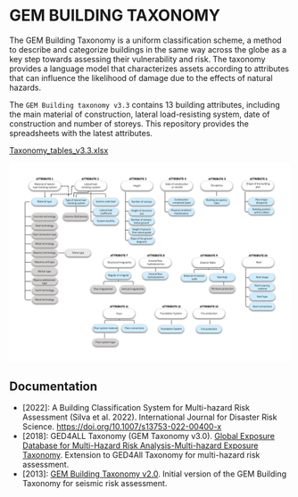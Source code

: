 # GEM BUILDING TAXONOMY

The GEM Building Taxonomy is a uniform classification scheme, a method to describe and categorize buildings in the same way across the globe as a key step towards assessing their vulnerability and risk. The taxonomy provides a language model that characterizes assets according to attributes that can influence the likelihood of damage due to the effects of natural hazards.

The `GEM Building taxonomy v3.3` contains 13 building attributes, including the main material of construction, lateral load-resisting system, date of construction and number of storeys. This repository provides the spreadsheets with the latest attributes.


[Taxonomy_tables_v3.3.xlsx](./Taxonomy_tables_v3.3.xlsx)


![taxonomy_v3.3](figures/taxonomy_v3.3.png)

<!--
  -- Comment out Applications section for now 
  -- TODO bring this comment 
## Applications

If you would like to validate a taxonomy string or gain a better understanding of its meaning, you can use the [Taxonomy validation and explanation tool](https://taxonomy.openquake.org).

For engineers and scientists working with the taxonomy for model or tool development, a Python package is available at https://github.com/gem/oq-gem-taxonomy. This package allows you to validate taxonomy strings, get a dictionary with the attributes and provides detailed explanations for each attribute within the given taxonomy.

Additional resources for exploring and working with the taxonomy include:

- [Taxonomy graph](https://taxonomy-v3.vpn.openquake.org/taxonomy/graph/) – Visualize the relationships within the taxonomy.

- [Taxonomy structure](https://taxonomy-v3.vpn.openquake.org/taxonomy/attribute/) – Explore the detailed structure and attributes of the taxonomy.

- [Taxonomy Glossary](https://taxonomy.openquake.org/) – A comprehensive glossary to help you understand the terminology used within the taxonomy.

![taxonomy_glossary](figures/taxonomy_glossary.png)

-->

## Documentation

- [2022]: A Building Classification System for Multi-hazard Risk Assessment (Silva et al. 2022). International Journal for Disaster Risk Science. https://doi.org/10.1007/s13753-022-00400-x
- [2018]: GED4ALL Taxonomy (GEM Taxonomy v3.0). [Global Exposure Database for Multi-Hazard Risk Analysis-Multi-hazard Exposure Taxonomy](https://www.globalquakemodel.org/gempublications/global-exposure-database-for-multi-hazard-risk-analysis-multi-hazard-exposure-taxonomy). Extension to GED4All Taxonomy for multi-hazard risk assessment.
- [2013]: [GEM Building Taxonomy v2.0](https://www.globalquakemodel.org/gempublications/gem-building-taxonomy-version-2.0). Initial version of the GEM Building Taxonomy for seismic risk assessment.
